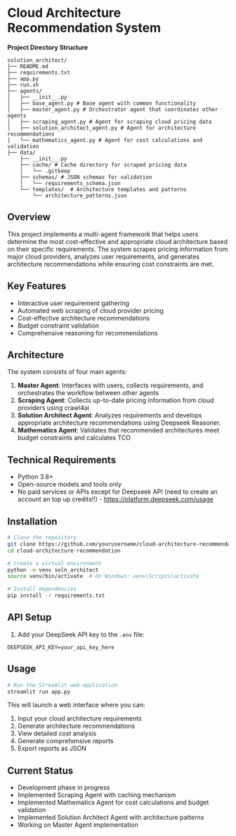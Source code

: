 # Cloud Architecture Recommendation System
**Project Directory Structure**
``` 
solution_architect/
├── README.md
├── requirements.txt
├── app.py
├── run.sh
├── agents/
│   ├── __init__.py
│   ├── base_agent.py # Base agent with common functionality
│   ├── master_agent.py # Orchestrator agent that coordinates other agents
│   ├── scraping_agent.py # Agent for scraping cloud pricing data
│   ├── solution_architect_agent.py # Agent for architecture recommendations
│   └── mathematics_agent.py # Agent for cost calculations and validation
├── data/
    ├── __init__.py
    ├── cache/ # Cache directory for scraped pricing data
    │   └── .gitkeep
    ├── schemas/ # JSON schemas for validation
    │   └── requirements_schema.json
    └── templates/  # Architecture templates and patterns
        └── architecture_patterns.json
```

## Overview
This project implements a multi-agent framework that helps users determine the most cost-effective and appropriate cloud architecture based on their specific requirements. The system scrapes pricing information from major cloud providers, analyzes user requirements, and generates architecture recommendations while ensuring cost constraints are met.

## Key Features
- Interactive user requirement gathering
- Automated web scraping of cloud provider pricing
- Cost-effective architecture recommendations
- Budget constraint validation
- Comprehensive reasoning for recommendations

## Architecture
The system consists of four main agents:

1. **Master Agent**: Interfaces with users, collects requirements, and orchestrates the workflow between other agents
2. **Scraping Agent**: Collects up-to-date pricing information from cloud providers using crawl4ai
3. **Solution Architect Agent**: Analyzes requirements and develops appropriate architecture recommendations using Deepseek Reasoner.
4. **Mathematics Agent**: Validates that recommended architectures meet budget constraints and calculates TCO

## Technical Requirements
- Python 3.8+
- Open-source models and tools only
- No paid services or APIs except for Deepseek API (need to create an account an top up credits!!) - https://platform.deepseek.com/usage

## Installation
```bash
# Clone the repository
git clone https://github.com/yourusername/cloud-architecture-recommendation.git
cd cloud-architecture-recommendation

# Create a virtual environment
python -m venv soln_architect
source venv/bin/activate  # On Windows: venv\Scripts\activate

# Install dependencies
pip install -r requirements.txt
```

## API Setup
1. Add your DeepSeek API key to the `.env` file:
```
DEEPSEEK_API_KEY=your_api_key_here
```

## Usage
```bash
# Run the Streamlit web application
streamlit run app.py
```

This will launch a web interface where you can:
1. Input your cloud architecture requirements
2. Generate architecture recommendations
3. View detailed cost analysis
4. Generate comprehensive reports
5. Export reports as JSON

## Current Status
- Development phase in progress
- Implemented Scraping Agent with caching mechanism
- Implemented Mathematics Agent for cost calculations and budget validation
- Implemented Solution Architect Agent with architecture patterns
- Working on Master Agent implementation
